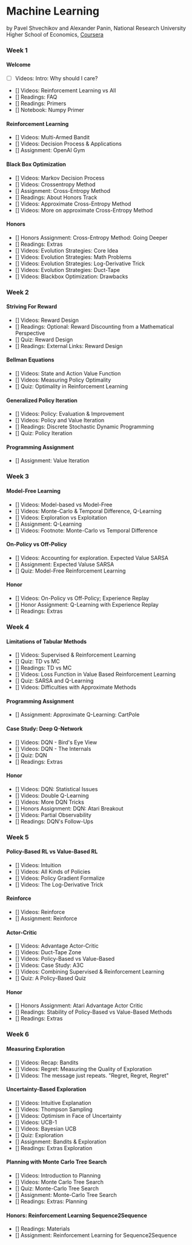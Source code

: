 # Machine Learning
by Pavel Shvechikov and Alexander Panin, National Research University Higher School of Economics,
[Coursera](https://www.coursera.org/learn/practical-rl/home/info)

### Week 1
#### Welcome
- [ ] Videos: Intro: Why should I care?
- [] Videos: Reinforcement Learning vs All
- [] Readings: FAQ
- [] Readings: Primers
- [] Notebook: Numpy Primer
#### Reinforcement Learning
- [] Videos: Multi-Armed Bandit
- [] Videos: Decision Process & Applications
- [] Assignment: OpenAI Gym
#### Black Box Optimization
- [] Videos: Markov Decision Process
- [] Videos: Crossentropy Method
- [] Assignment: Cross-Entropy Method
- [] Readings: About Honors Track
- [] Videos: Approximate Cross-Entropy Method
- [] Videos: More on approximate Cross-Entropy Method
#### Honors
- [] Honors Assignment: Cross-Entropy Method: Going Deeper
- [] Readings: Extras
- [] Videos: Evolution Strategies: Core Idea
- [] Videos: Evolution Strategies: Math Problems
- [] Videos: Evolution Strategies: Log-Derivative Trick
- [] Videos: Evolution Strategies: Duct-Tape
- [] Videos: Blackbox Optimization: Drawbacks


### Week 2
#### Striving For Reward
- [] Videos: Reward Design
- [] Readings: Optional: Reward Discounting from a Mathematical Perspective
- [] Quiz: Reward Design
- [] Readings: External Links: Reward Design
#### Bellman Equations
- [] Videos: State and Action Value Function
- [] Videos: Measuring Policy Optimality
- [] Quiz: Optimality in Reinforcement Learning
#### Generalized Policy Iteration
- [] Videos: Policy: Evaluation & Improvement
- [] Videos: Policy and Value Iteration
- [] Readings: Discrete Stochastic Dynamic Programming
- [] Quiz: Policy Iteration
#### Programming Assignment
- [] Assignment: Value Iteration


### Week 3
#### Model-Free Learning
- [] Videos: Model-based vs Model-Free
- [] Videos: Monte-Carlo & Temporal Difference, Q-Learning
- [] Videos: Exploration vs Exploitation
- [] Assignment: Q-Learning
- [] Videos: Footnote: Monte-Carlo vs Temporal Difference
#### On-Policy vs Off-Policy
- [] Videos: Accounting for exploration. Expected Value SARSA
- [] Assignment: Expected Valuse SARSA
- [] Quiz: Model-Free Reinforcement Learning

#### Honor
- [] Videos: On-Policy vs Off-Policy; Experience Replay
- [] Honor Assignment: Q-Learning with Experience Replay
- [] Readings: Extras


### Week 4
#### Limitations of Tabular Methods
- [] Videos: Supervised & Reinforcement Learning
- [] Quiz: TD vs MC
- [] Readings: TD vs MC
- [] Videos: Loss Function in Value Based Reinforcement Learning
- [] Quiz: SARSA and Q-Learning
- [] Videos: Difficulties with Approximate Methods
#### Programming Assignment
- [] Assignment: Approximate Q-Learning: CartPole
#### Case Study: Deep Q-Network
- [] Videos: DQN - Bird's Eye View
- [] Videos: DQN - The Internals
- [] Quiz: DQN
- [] Readings: Extras
#### Honor
- [] Videos: DQN: Statistical Issues
- [] Videos: Double Q-Learning
- [] Videos: More DQN Tricks
- [] Honors Assignment: DQN: Atari Breakout
- [] Videos: Partial Observability
- [] Readings: DQN's Follow-Ups

### Week 5
#### Policy-Based RL vs Value-Based RL
- [] Videos: Intuition
- [] Videos: All Kinds of Policies
- [] Videos: Policy Gradient Formalize
- [] Videos: The Log-Derivative Trick
#### Reinforce
- [] Videos: Reinforce
- [] Assignment: Reinforce
#### Actor-Critic
- [] Videos: Advantage Actor-Critic
- [] Videos: Duct-Tape Zone
- [] Videos: Policy-Based vs Value-Based
- [] Videos: Case Study: A3C
- [] Videos: Combining Supervised & Reinforcement Learning
- [] Quiz: A Policy-Based Quiz
#### Honor
- [] Honors Assignment: Atari Advantage Actor Critic
- [] Readings: Stability of Policy-Based vs Value-Based Methods
- [] Readings: Extras

### Week 6
#### Measuring Exploration
- [] Videos: Recap: Bandits
- [] Videos: Regret: Measuring the Quality of Exploration
- [] Videos: The message just repeats. "Regret, Regret, Regret"
#### Uncertainty-Based Exploration
- [] Videos: Intuitive Explanation
- [] Videos: Thompson Sampling
- [] Videos: Optimism in Face of Uncertainty
- [] Videos: UCB-1
- [] Videos: Bayesian UCB
- [] Quiz: Exploration
- [] Assignment: Bandits & Exploration
- [] Readings: Extras Exploration
#### Planning with Monte Carlo Tree Search
- [] Videos: Introduction to Planning
- [] Videos: Monte Carlo Tree Search
- [] Quiz: Monte-Carlo Tree Search
- [] Assignment: Monte-Carlo Tree Search
- [] Readings: Extras: Planning
#### Honors: Reinforcement Learning Sequence2Sequence
- [] Readings: Materials
- [] Assignment: Reinforcement Learning for Sequence2Sequence

